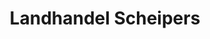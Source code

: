 ---
title: "Landhandel Scheipers"
url: /billerbeck/landhandel-scheipers/
shop: Landwirtschaftlich
---